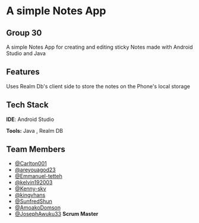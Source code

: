 
# A simple Notes App 
## Group 30 

A simple Notes App for creating and editing sticky Notes made with Android Studio and Java


## Features
Uses Realm Db's client side to store the notes on the Phone's local storage


## Tech Stack

**IDE**: Android Studio

**Tools:**  Java , Realm DB




## Team Members

- [@Carlton001](https://github.com/Carlton001)
- [@areyouagod23](https://github.com/areyouagod23)
- [@Emmanuel-tetteh]()
- [@kelvin192003](https://github.com/kelvin192003)
- [@Kenny-skv](https://github.com/Kenny-skv)
- [@kingvhans](https://github.com/kingvhans)
- [@SunfredShun](https://github.com/SunfredShun)
- [@AmoakoDomson](https://github.com/AmoakoDomson)
- [@JosephAwuku33](https://github.com/JosephAwuku33) **Scrum Master**


